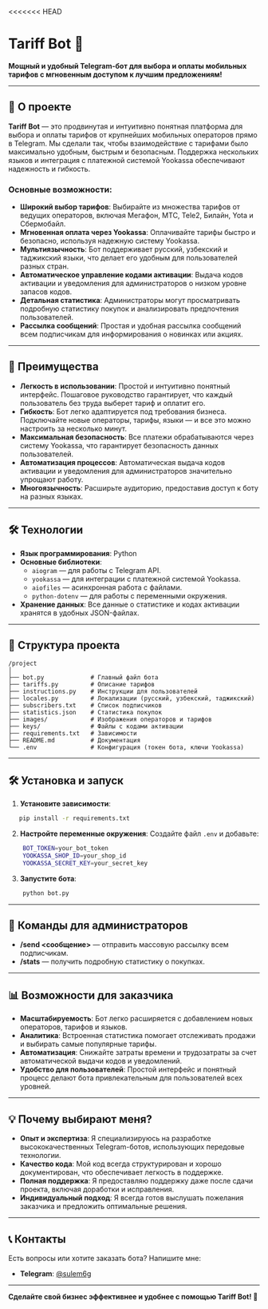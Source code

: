 <<<<<<< HEAD
# Tariff Bot 🤖

**Мощный и удобный Telegram-бот для выбора и оплаты мобильных тарифов с мгновенным доступом к лучшим предложениям!**

---

## 📌 О проекте

**Tariff Bot** — это продвинутая и интуитивно понятная платформа для выбора и оплаты тарифов от крупнейших мобильных операторов прямо в Telegram. Мы сделали так, чтобы взаимодействие с тарифами было максимально удобным, быстрым и безопасным. Поддержка нескольких языков и интеграция с платежной системой Yookassa обеспечивают надежность и гибкость.

### Основные возможности:
- **Широкий выбор тарифов**: Выбирайте из множества тарифов от ведущих операторов, включая Мегафон, МТС, Tele2, Билайн, Yota и Сбермобайл.
- **Мгновенная оплата через Yookassa**: Оплачивайте тарифы быстро и безопасно, используя надежную систему Yookassa.
- **Мультиязычность**: Бот поддерживает русский, узбекский и таджикский языки, что делает его удобным для пользователей разных стран.
- **Автоматическое управление кодами активации**: Выдача кодов активации и уведомления для администраторов о низком уровне запасов кодов.
- **Детальная статистика**: Администраторы могут просматривать подробную статистику покупок и анализировать предпочтения пользователей.
- **Рассылка сообщений**: Простая и удобная рассылка сообщений всем подписчикам для информирования о новинках или акциях.

---

## 🚀 Преимущества

- **Легкость в использовании**: Простой и интуитивно понятный интерфейс. Пошаговое руководство гарантирует, что каждый пользователь без труда выберет тариф и оплатит его.
- **Гибкость**: Бот легко адаптируется под требования бизнеса. Подключайте новые операторы, тарифы, языки — и все это можно настроить за несколько минут.
- **Максимальная безопасность**: Все платежи обрабатываются через систему Yookassa, что гарантирует безопасность данных пользователей.
- **Автоматизация процессов**: Автоматическая выдача кодов активации и уведомления для администраторов значительно упрощают работу.
- **Многоязычность**: Расширьте аудиторию, предоставив доступ к боту на разных языках.

---

## 🛠 Технологии

- **Язык программирования**: Python
- **Основные библиотеки**:
  - `aiogram` — для работы с Telegram API.
  - `yookassa` — для интеграции с платежной системой Yookassa.
  - `aiofiles` — асинхронная работа с файлами.
  - `python-dotenv` — для работы с переменными окружения.
- **Хранение данных**: Все данные о статистике и кодах активации хранятся в удобных JSON-файлах.

---

## 📂 Структура проекта

```plaintext
/project
│
├── bot.py             # Главный файл бота
├── tariffs.py         # Описание тарифов
├── instructions.py    # Инструкции для пользователей
├── locales.py         # Локализации (русский, узбекский, таджикский)
├── subscribers.txt    # Список подписчиков
├── statistics.json    # Статистика покупок
├── images/            # Изображения операторов и тарифов
├── keys/              # Файлы с кодами активации
├── requirements.txt   # Зависимости
├── README.md          # Документация
└── .env               # Конфигурация (токен бота, ключи Yookassa)
```

---

## 🛠 Установка и запуск

1. **Установите зависимости**:
```bash
   pip install -r requirements.txt
```
2. **Настройте переменные окружения**:
Создайте файл `.env` и добавьте:
```bash
    BOT_TOKEN=your_bot_token
    YOOKASSA_SHOP_ID=your_shop_id
    YOOKASSA_SECRET_KEY=your_secret_key
```
3. **Запустите бота**:
```bash
    python bot.py
```

---

## 🎯 Команды для администраторов

- **/send <сообщение>** — отправить массовую рассылку всем подписчикам.
- **/stats** — получить подробную статистику о покупках.

---

## 📊 Возможности для заказчика

- **Масштабируемость**: Бот легко расширяется с добавлением новых операторов, тарифов и языков.
- **Аналитика**: Встроенная статистика помогает отслеживать продажи и выбирать самые популярные тарифы.
- **Автоматизация**: Снижайте затраты времени и трудозатраты за счет автоматической выдачи кодов и уведомлений.
- **Удобство для пользователей**: Простой интерфейс и понятный процесс делают бота привлекательным для пользователей всех уровней.

---

## 💡 Почему выбирают меня?

- **Опыт и экспертиза**: Я специализируюсь на разработке высококачественных Telegram-ботов, использующих передовые технологии.
- **Качество кода**: Мой код всегда структурирован и хорошо документирован, что обеспечивает легкость в поддержке.
- **Полная поддержка**: Я предоставляю поддержку даже после сдачи проекта, включая доработки и исправления.
- **Индивидуальный подход**: Я всегда готов выслушать пожелания заказчика и предложить оптимальные решения.

---

## 📞 Контакты

Есть вопросы или хотите заказать бота? Напишите мне:

- **Telegram**: [@sulem6g](https://t.me/sulem6g)

---

**Сделайте свой бизнес эффективнее и удобнее с помощью Tariff Bot! 🚀**